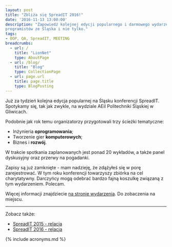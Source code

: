 ```yaml
---
layout: post
title: "Zbliża się SpreadIT 2016!"
date: '2016-11-13 13:00:00'
description: "Zapowiedź kolejnej edycji popularnego i darmowego wydarzenia dla
programistów ze Śląska i nie tylko."
tags:
- OOP, QA, SpreadIT, MEETING
breadcrumbs:
  - url: /
    title: "LionNet"
    type: AboutPage
  - url: /blog/
    title: "Blog"
    type: CollectionPage
  - url: page.url
    title: page.title
    type: BlogPosting
---
```


Już za tydzień kolejna edycja popularnej na Śląsku konferencji SpreadIT. Spotykamy 
się, tak jak zwykle, na wydziale AEiI Politechniki Śląskiej w Gliwicach.

Podobnie jak rok temu organizatorzy przygotowali trzy ścieżki tematyczne:

* Inżynieria **oprogramowania**;
* Tworzenie gier **komputerowych**;
* Biznes i **rozwój**.

W trakcie spotkania zaplanowanych jest ponad 20 wykładów, a także panel dyskusyjny 
oraz przerwy na pogadanki.

Zapisy są już zamknięte - mam nadzieję, że zdążyłeś się w porę zarejestrować.
W tym roku konferencji towarzyszy zbiórka na cel charytatywny. Darczyńcy mogą
odebrać bardzo fajną koszulkę związaną z tym wydarzeniem. Polecam.

Więcej informacji znajdziecie [na stronie wydarzenia][1]. Do zobaczenia na miejscu.

[1]: http://spreadit.pl/

* * *

Zobacz także:

* [SpreadIT 2015 - relacja]({{site.url}}/2015/11/22/spreadit-2015-relacja.html)
* [SpreadIT 2016 - relacja]({{site.url}}/2016/11/20/spreadit-2016-relacja.html)

{% include acronyms.md %}
